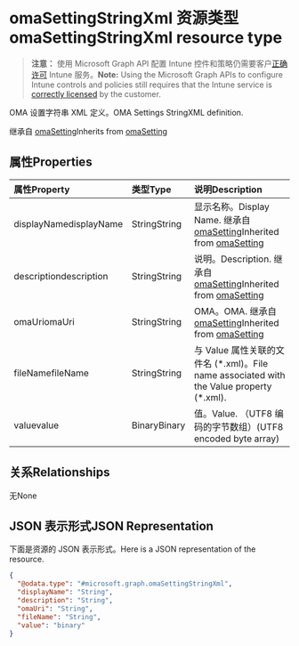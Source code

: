 # <a name="omasettingstringxml-resource-type"></a><span data-ttu-id="a51ab-101">omaSettingStringXml 资源类型</span><span class="sxs-lookup"><span data-stu-id="a51ab-101">omaSettingStringXml resource type</span></span>

> <span data-ttu-id="a51ab-102">**注意：** 使用 Microsoft Graph API 配置 Intune 控件和策略仍需要客户[正确许可](https://go.microsoft.com/fwlink/?linkid=839381) Intune 服务。</span><span class="sxs-lookup"><span data-stu-id="a51ab-102">**Note:** Using the Microsoft Graph APIs to configure Intune controls and policies still requires that the Intune service is [correctly licensed](https://go.microsoft.com/fwlink/?linkid=839381) by the customer.</span></span>

<span data-ttu-id="a51ab-103">OMA 设置字符串 XML 定义。</span><span class="sxs-lookup"><span data-stu-id="a51ab-103">OMA Settings StringXML definition.</span></span>

<span data-ttu-id="a51ab-104">继承自 [omaSetting](../resources/intune_deviceconfig_omasetting.md)</span><span class="sxs-lookup"><span data-stu-id="a51ab-104">Inherits from [omaSetting](../resources/intune_deviceconfig_omasetting.md)</span></span>

## <a name="properties"></a><span data-ttu-id="a51ab-105">属性</span><span class="sxs-lookup"><span data-stu-id="a51ab-105">Properties</span></span>
|<span data-ttu-id="a51ab-106">属性</span><span class="sxs-lookup"><span data-stu-id="a51ab-106">Property</span></span>|<span data-ttu-id="a51ab-107">类型</span><span class="sxs-lookup"><span data-stu-id="a51ab-107">Type</span></span>|<span data-ttu-id="a51ab-108">说明</span><span class="sxs-lookup"><span data-stu-id="a51ab-108">Description</span></span>|
|:---|:---|:---|
|<span data-ttu-id="a51ab-109">displayName</span><span class="sxs-lookup"><span data-stu-id="a51ab-109">displayName</span></span>|<span data-ttu-id="a51ab-110">String</span><span class="sxs-lookup"><span data-stu-id="a51ab-110">String</span></span>|<span data-ttu-id="a51ab-111">显示名称。</span><span class="sxs-lookup"><span data-stu-id="a51ab-111">Display Name.</span></span> <span data-ttu-id="a51ab-112">继承自 [omaSetting](../resources/intune_deviceconfig_omasetting.md)</span><span class="sxs-lookup"><span data-stu-id="a51ab-112">Inherited from [omaSetting](../resources/intune_deviceconfig_omasetting.md)</span></span>|
|<span data-ttu-id="a51ab-113">description</span><span class="sxs-lookup"><span data-stu-id="a51ab-113">description</span></span>|<span data-ttu-id="a51ab-114">String</span><span class="sxs-lookup"><span data-stu-id="a51ab-114">String</span></span>|<span data-ttu-id="a51ab-115">说明。</span><span class="sxs-lookup"><span data-stu-id="a51ab-115">Description.</span></span> <span data-ttu-id="a51ab-116">继承自 [omaSetting](../resources/intune_deviceconfig_omasetting.md)</span><span class="sxs-lookup"><span data-stu-id="a51ab-116">Inherited from [omaSetting](../resources/intune_deviceconfig_omasetting.md)</span></span>|
|<span data-ttu-id="a51ab-117">omaUri</span><span class="sxs-lookup"><span data-stu-id="a51ab-117">omaUri</span></span>|<span data-ttu-id="a51ab-118">String</span><span class="sxs-lookup"><span data-stu-id="a51ab-118">String</span></span>|<span data-ttu-id="a51ab-119">OMA。</span><span class="sxs-lookup"><span data-stu-id="a51ab-119">OMA.</span></span> <span data-ttu-id="a51ab-120">继承自 [omaSetting](../resources/intune_deviceconfig_omasetting.md)</span><span class="sxs-lookup"><span data-stu-id="a51ab-120">Inherited from [omaSetting](../resources/intune_deviceconfig_omasetting.md)</span></span>|
|<span data-ttu-id="a51ab-121">fileName</span><span class="sxs-lookup"><span data-stu-id="a51ab-121">fileName</span></span>|<span data-ttu-id="a51ab-122">String</span><span class="sxs-lookup"><span data-stu-id="a51ab-122">String</span></span>|<span data-ttu-id="a51ab-123">与 Value 属性关联的文件名 (\*.xml)。</span><span class="sxs-lookup"><span data-stu-id="a51ab-123">File name associated with the Value property (\*.xml).</span></span>|
|<span data-ttu-id="a51ab-124">value</span><span class="sxs-lookup"><span data-stu-id="a51ab-124">value</span></span>|<span data-ttu-id="a51ab-125">Binary</span><span class="sxs-lookup"><span data-stu-id="a51ab-125">Binary</span></span>|<span data-ttu-id="a51ab-126">值。</span><span class="sxs-lookup"><span data-stu-id="a51ab-126">Value.</span></span> <span data-ttu-id="a51ab-127">（UTF8 编码的字节数组）</span><span class="sxs-lookup"><span data-stu-id="a51ab-127">(UTF8 encoded byte array)</span></span>|

## <a name="relationships"></a><span data-ttu-id="a51ab-128">关系</span><span class="sxs-lookup"><span data-stu-id="a51ab-128">Relationships</span></span>
<span data-ttu-id="a51ab-129">无</span><span class="sxs-lookup"><span data-stu-id="a51ab-129">None</span></span>
## <a name="json-representation"></a><span data-ttu-id="a51ab-130">JSON 表示形式</span><span class="sxs-lookup"><span data-stu-id="a51ab-130">JSON Representation</span></span>
<span data-ttu-id="a51ab-131">下面是资源的 JSON 表示形式。</span><span class="sxs-lookup"><span data-stu-id="a51ab-131">Here is a JSON representation of the resource.</span></span>
<!--{
  "blockType": "resource",
  "baseType": "microsoft.graph.omaSetting",
  "@odata.type": "microsoft.graph.omaSettingStringXml"
}-->
``` json
{
  "@odata.type": "#microsoft.graph.omaSettingStringXml",
  "displayName": "String",
  "description": "String",
  "omaUri": "String",
  "fileName": "String",
  "value": "binary"
}
```



